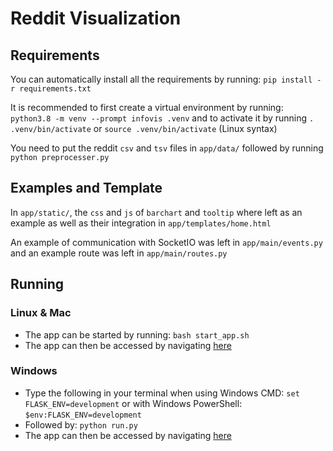 # Reddit Visualization

## Requirements

You can automatically install all the requirements by running: `pip install -r requirements.txt`

It is recommended to first create a virtual environment by running: `python3.8 -m venv --prompt infovis .venv` and to activate it by running `. .venv/bin/activate` or `source .venv/bin/activate` (Linux syntax)

You need to put the reddit `csv` and `tsv` files in `app/data/` followed by running `python preprocesser.py`

## Examples and Template

In `app/static/`, the `css` and `js` of `barchart` and `tooltip` where left as an example as well as their integration in `app/templates/home.html`

An example of communication with SocketIO was left in `app/main/events.py` and an example route was left in `app/main/routes.py`

## Running

### Linux & Mac

* The app can be started by running: `bash start_app.sh`
* The app can then be accessed by navigating [here](http://127.0.0.1:5000/)

### Windows

* Type the following in your terminal when using Windows CMD: `set FLASK_ENV=development` or with Windows PowerShell: `$env:FLASK_ENV=development`
* Followed by: `python run.py`
* The app can then be accessed by navigating [here](http://127.0.0.1:5000/)
